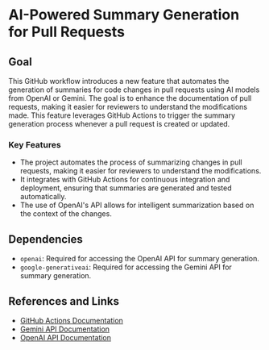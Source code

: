 # AI-Powered Summary Generation for Pull Requests

## Goal
This GitHub workflow introduces a new feature that automates the generation of summaries for code changes in pull requests using AI models from OpenAI or Gemini. The goal is to enhance the documentation of pull requests, making it easier for reviewers to understand the modifications made. This feature leverages GitHub Actions to trigger the summary generation process whenever a pull request is created or updated.

### Key Features
- The project automates the process of summarizing changes in pull requests, making it easier for reviewers to understand the modifications.
- It integrates with GitHub Actions for continuous integration and deployment, ensuring that summaries are generated and tested automatically.
- The use of OpenAI's API allows for intelligent summarization based on the context of the changes.

## Dependencies
- `openai`: Required for accessing the OpenAI API for summary generation.
- `google-generativeai`: Required for accessing the Gemini API for summary generation.

## References and Links
- [GitHub Actions Documentation](https://docs.github.com/ru/actions)
- [Gemini API Documentation](https://www.example.com/gemini-api)
- [OpenAI API Documentation](https://platform.openai.com/docs/api-reference)
